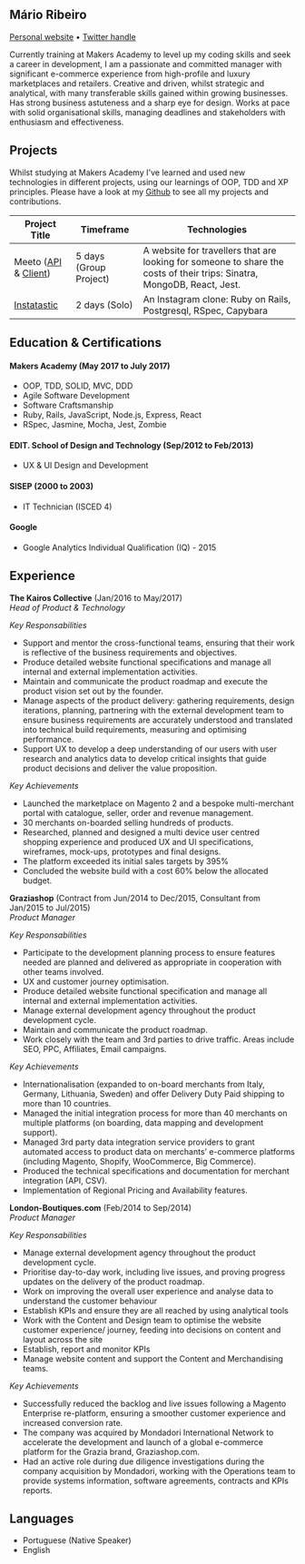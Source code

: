 ## Mário Ribeiro

[Personal website](http://marioribeiro.com) • [Twitter handle](https://twitter.com/marioribeiro)

Currently training at Makers Academy to level up my coding skills and seek a career in development, I am a passionate and committed manager with significant e-commerce experience from high-profile and luxury marketplaces and retailers. Creative and driven, whilst strategic and analytical, with many transferable skills gained within growing businesses. Has strong business astuteness and a sharp eye for design. Works at pace with solid organisational skills, managing deadlines and stakeholders with enthusiasm and effectiveness.

## Projects

Whilst studying at Makers Academy I've learned and used new technologies in different projects, using our learnings of OOP, TDD and XP principles. Please have a look at my [Github](https://github.com/marioribeiro) to see all my projects and contributions.

| Project Title    | Timeframe          | Technologies        |
| ---                                                                     |---                 |---                                                        |
| Meeto ([API](https://github.com/marioribeiro/meeto) & [Client](https://github.com/marioribeiro/meeto-client))  | 5 days (Group Project)| A website for travellers that are looking for someone to share the costs of their trips: Sinatra, MongoDB, React, Jest. |
| [Instatastic](https://github.com/marioribeiro/instagram-challenge)  | 2 days (Solo)| An Instagram clone: Ruby on Rails, Postgresql, RSpec, Capybara      |


## Education & Certifications

#### Makers Academy (May 2017 to July 2017)

- OOP, TDD, SOLID, MVC, DDD
- Agile Software Development
- Software Craftsmanship
- Ruby, Rails, JavaScript, Node.js, Express, React
- RSpec, Jasmine, Mocha, Jest, Zombie

#### EDIT. School of Design and Technology (Sep/2012 to Feb/2013)

- UX & UI Design and Development

#### SISEP (2000 to 2003)

- IT Technician (ISCED 4)

#### Google

- Google Analytics Individual Qualification (IQ) - 2015


## Experience

**The Kairos Collective** (Jan/2016 to May/2017)    
*Head of Product & Technology*

*Key Responsabilities*
- Support and mentor the cross-functional teams, ensuring that their work is reflective of the business requirements and objectives.
- Produce detailed website functional specifications and manage all internal and external implementation activities.
- Maintain and communicate the product roadmap and execute the product vision set out by the founder.
- Manage aspects of the product delivery: gathering requirements, design iterations, planning, partnering with the external development team to ensure business requirements are accurately understood and translated into technical build requirements, measuring and optimising performance.
- Support UX to develop a deep understanding of our users with user research and analytics data to develop critical insights that guide product decisions and deliver the value proposition.


*Key Achievements*
- Launched the marketplace on Magento 2 and a bespoke multi-merchant portal with catalogue, seller, order and revenue management.
- 30 merchants on-boarded selling hundreds of products.
- Researched, planned and designed a multi device user centred shopping experience and produced UX and UI specifications, wireframes, mock-ups, prototypes and final designs.
- The platform exceeded its initial sales targets by 395%
- Concluded the website build with a cost 60% below the allocated budget.

**Graziashop** (Contract from Jun/2014 to Dec/2015, Consultant from Jan/2015 to Jul/2015)    
*Product Manager*

*Key Responsabilities*
- Participate to the development planning process to ensure features needed are planned and delivered as appropriate in cooperation with other teams involved.
- UX and customer journey optimisation.
- Produce detailed website functional specification and manage all internal and external implementation activities.
- Manage external development agency throughout the product development cycle.
- Maintain and communicate the product roadmap.
- Work closely with the team and 3rd parties to drive traffic. Areas include SEO, PPC, Affiliates, Email
campaigns.

*Key Achievements*
- Internationalisation (expanded to on-board merchants from Italy, Germany, Lithuania, Sweden) and offer Delivery Duty Paid shipping to more than 10 countries.
- Managed the initial integration process for more than 40 merchants on multiple platforms (on boarding, data mapping and development support).
- Managed 3rd party data integration service providers to grant automated access to product data on merchants’ e-commerce platforms (including Magento, Shopify, WooCommerce, Big Commerce).
- Produced the technical specifications and documentation for merchant integration (API, CSV).
- Implementation of Regional Pricing and Availability features.

**London-Boutiques.com** (Feb/2014 to Sep/2014)    
*Product Manager*

*Key Responsabilities*
- Manage external development agency throughout the product development cycle.
- Prioritise day-to-day work, including live issues, and proving progress updates on the delivery of the product roadmap.
- Work on improving the overall user experience and analyse data to understand the customer behaviour
- Establish KPIs and ensure they are all reached by using analytical tools
- Work with the Content and Design team to optimise the website customer experience/ journey, feeding into decisions on content and layout across the site
- Establish, report and monitor KPIs
- Manage website content and support the Content and Merchandising teams.

*Key Achievements*
- Successfully reduced the backlog and live issues following a Magento Enterprise re-platform, ensuring a smoother customer experience and increased conversion rate.
- The company was acquired by Mondadori International Network to accelerate the development and launch of a global e-commerce platform for the Grazia brand, Graziashop.com.
- Had an active role during due diligence investigations during the company acquisition by Mondadori, working with the Operations team to provide systems information, software agreements, contracts and KPIs reports.

## Languages

- Portuguese (Native Speaker)
- English
